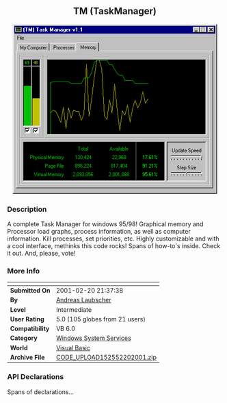 ﻿<div align="center">

## TM \(TaskManager\)

<img src="PIC200122015158855.jpg">
</div>

### Description

A complete Task Manager for windows 95/98! Graphical memory and Processor load graphs, process information, as well as computer information. Kill processes, set priorities, etc. Highly customizable and with a cool interface, methinks this code rocks! Spans of how-to's inside. Check it out. And, please, vote!
 
### More Info
 


<span>             |<span>
---                |---
**Submitted On**   |2001-02-20 21:37:38
**By**             |[Andreas Laubscher](https://github.com/Planet-Source-Code/PSCIndex/blob/master/ByAuthor/andreas-laubscher.md)
**Level**          |Intermediate
**User Rating**    |5.0 (105 globes from 21 users)
**Compatibility**  |VB 6\.0
**Category**       |[Windows System Services](https://github.com/Planet-Source-Code/PSCIndex/blob/master/ByCategory/windows-system-services__1-35.md)
**World**          |[Visual Basic](https://github.com/Planet-Source-Code/PSCIndex/blob/master/ByWorld/visual-basic.md)
**Archive File**   |[CODE\_UPLOAD152552202001\.zip](https://github.com/Planet-Source-Code/andreas-laubscher-tm-taskmanager__1-21195/archive/master.zip)

### API Declarations

Spans of declarations...





